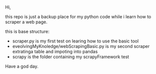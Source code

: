 Hi,

this repo is just a backup place for my python code while i learn how to scraper a web page.

this is base structure: 

- scraper.py is my first test on learing how to use the basic tool
- eveolvingMyKnoledge/webScrapingBasic.py is my second scraper extratinga table and impoting into pandas
- scrapy is the folder containing my scrapyFramework test

Have a god day.
